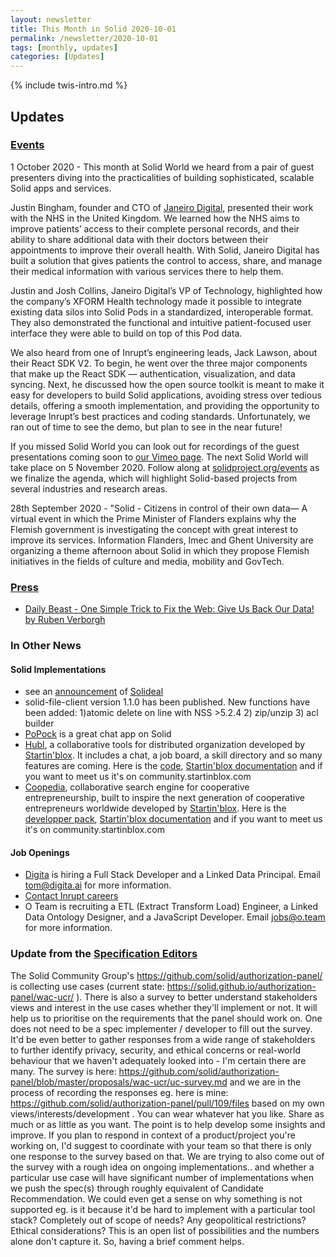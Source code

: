 ```yaml
---
layout: newsletter
title: This Month in Solid 2020-10-01
permalink: /newsletter/2020-10-01
tags: [monthly, updates]
categories: [Updates]
---
```

{% include twis-intro.md %}

## Updates

### [Events](https://solidproject.org/events)

1 October 2020 - This month at Solid World we heard from a pair of guest presenters diving into the practicalities of building sophisticated, scalable Solid apps and services.

Justin Bingham, founder and CTO of [Janeiro Digital](https://www.janeirodigital.com/), presented their work with the NHS in the United Kingdom. We learned how the NHS aims to improve patients’ access to their complete personal records, and their ability to share additional data with their doctors between their appointments to improve their overall health. With Solid, Janeiro Digital has built a solution that gives patients the control to access, share, and manage their medical information with various services there to help them. 

Justin and Josh Collins, Janeiro Digital’s VP of Technology, highlighted how the company’s XFORM Health technology made it possible to integrate existing data silos into Solid Pods in a standardized, interoperable format. They also demonstrated the functional and intuitive patient-focused user interface they were able to build on top of this Pod data.

We also heard from one of Inrupt’s engineering leads, Jack Lawson, about their React SDK V2. To begin, he went over the three major components that make up the React SDK — authentication, visualization, and data syncing. Next, he discussed how the open source toolkit is meant to make it easy for developers to build Solid applications, avoiding stress over tedious details, offering a smooth implementation, and providing the opportunity to leverage Inrupt’s best practices and coding standards. Unfortunately, we ran out of time to see the demo, but plan to see in the near future!   

If you missed Solid World you can look out for recordings of the guest presentations coming soon to [our Vimeo page](https://vimeo.com/solidworld). The next Solid World will take place on 5 November 2020. Follow along at [solidproject.org/events](https://solidproject.org/events) as we finalize the agenda, which will highlight Solid-based projects from several industries and research areas.


28th September 2020 - "Solid - Citizens in control of their own data— A virtual event in which the Prime Minister of Flanders explains why the Flemish government is investigating the concept with great interest to improve its services. Information Flanders, Imec and Ghent University are organizing a theme afternoon about Solid in which they propose Flemish initiatives in the fields of culture and media, mobility and GovTech.

### [Press](https://solidproject.org/press)
* [Daily Beast - One Simple Trick to Fix the Web: Give Us Back Our Data! by Ruben Verborgh](https://www.thedailybeast.com/one-simple-trick-to-fix-the-web-give-us-back-our-data)

### In Other News

#### Solid Implementations
* see an [announcement](https://forum.solidproject.org/t/making-access-to-solid-pods-data-a-breeze-solideal-storage/3427) of [Solideal](https://github.com/solideal/storage)
* solid-file-client version 1.1.0 has been published. New functions have been added: 1)atomic delete on line with NSS >5.2.4 2) zip/unzip 3) acl builder
* [PoPock](https://scenaristeur.github.io/solid-vue-panes/chat) is a great chat app on Solid 
* [Hubl](https://hubl.world/en/), a collaborative tools for distributed organization developed by [Startin'blox](https://startinblox.com/en/). It includes a chat, a job board, a skill directory and so many features are coming. Here is the [code](https://git.startinblox.com/applications/hubl), [Startin'blox documentation](https://docs.startinblox.com) and if you want to meet us it's on community.startinblox.com
* [Coopedia](https://coopedia.starter.coop/en/), collaborative search engine for cooperative entrepreneurship, built to inspire the next generation of cooperative entrepreneurs worldwide developed by [Startin'blox](https://startinblox.com/en/). Here is the [developper pack](https://coopseurope.coop/sites/default/files/Developer%20Pack%20Coopedia.pdf), [Startin'blox documentation](https://docs.startinblox.com) and if you want to meet us it's on community.startinblox.com

#### Job Openings
* [Digita](https://www.digita.ai/careers) is hiring a Full Stack Developer and a Linked Data Principal. Email tom@digita.ai for more information.
* [Contact Inrupt careers](https://inrupt.com/careers) 
* O Team is recruiting a ETL (Extract Transform Load) Engineer, a Linked Data Ontology Designer, and a JavaScript Developer. Email jobs@o.team for more information. 

### Update from the [Specification Editors](https://github.com/solid/process/blob/master/editors.md)
The Solid Community Group's https://github.com/solid/authorization-panel/ is collecting use cases (current state: https://solid.github.io/authorization-panel/wac-ucr/ ). There is also a survey to better understand stakeholders views and interest in the use cases whether they'll implement or not. It will help us to prioritise on the requirements that the panel should work on. One does not need to be a spec implementer / developer to fill out the survey. It'd be even better to gather responses from a wide range of stakeholders to further identify privacy, security, and ethical concerns or real-world behaviour that we haven't adequately looked into - I'm certain there are many. The survey is here: https://github.com/solid/authorization-panel/blob/master/proposals/wac-ucr/uc-survey.md and we are in the process of recording the responses eg. here is mine: https://github.com/solid/authorization-panel/pull/109/files based on my own views/interests/development . You can wear whatever hat you like. Share as much or as little as you want. The point is to help develop some insights and improve.
If you plan to respond in context of a product/project you're working on, I'd suggest to coordinate with your team so that there is only one response to the survey based on that.
We are trying to also come out of the survey with a rough idea on ongoing implementations.. and whether a particular use case will have significant number of implementations when we push the spec(s) through roughly equivalent of Candidate Recommendation. We could even get a sense on why something is not supported eg. is it because it'd be hard to implement with a particular tool stack? Completely out of scope of needs? Any geopolitical restrictions? Ethical considerations? This is an open list of possibilities and the numbers alone don't capture it. So, having a brief comment helps.
